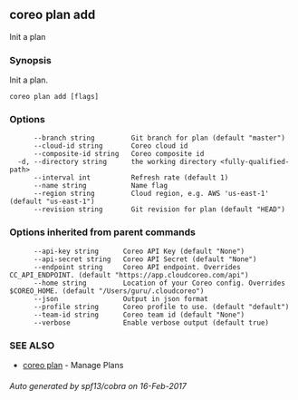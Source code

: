 ## coreo plan add

Init a plan

### Synopsis


Init a plan.

```
coreo plan add [flags]
```

### Options

```
      --branch string         Git branch for plan (default "master")
      --cloud-id string       Coreo cloud id
      --composite-id string   Coreo composite id
  -d, --directory string      the working directory <fully-qualified-path>
      --interval int          Refresh rate (default 1)
      --name string           Name flag
      --region string         Cloud region, e.g. AWS 'us-east-1' (default "us-east-1")
      --revision string       Git revision for plan (default "HEAD")
```

### Options inherited from parent commands

```
      --api-key string      Coreo API Key (default "None")
      --api-secret string   Coreo API Secret (default "None")
      --endpoint string     Coreo API endpoint. Overrides CC_API_ENDPOINT. (default "https://app.cloudcoreo.com/api")
      --home string         Location of your Coreo config. Overrides $COREO_HOME. (default "/Users/guru/.cloudcoreo")
      --json                Output in json format
      --profile string      Coreo profile to use. (default "default")
      --team-id string      Coreo team id (default "None")
      --verbose             Enable verbose output (default true)
```

### SEE ALSO
* [coreo plan](coreo_plan.md)	 - Manage Plans

###### Auto generated by spf13/cobra on 16-Feb-2017
